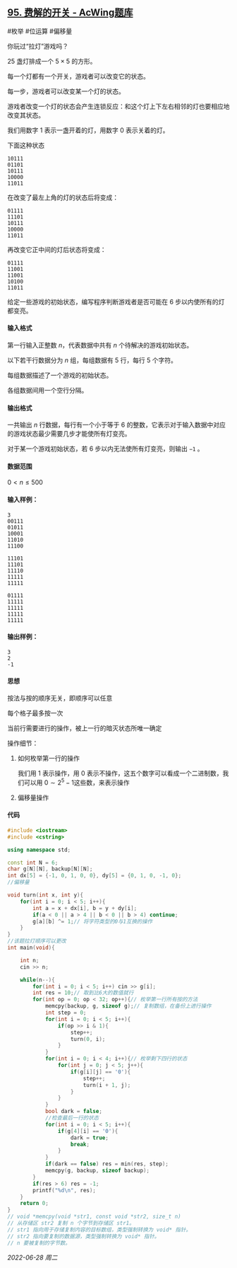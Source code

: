 ## [95. 费解的开关 - AcWing题库](https://www.acwing.com/problem/content/97/)

#枚举 #位运算 #偏移量

你玩过“拉灯”游戏吗？

$25$ 盏灯排成一个 $5 × 5$ 的方形。

每一个灯都有一个开关，游戏者可以改变它的状态。

每一步，游戏者可以改变某一个灯的状态。

游戏者改变一个灯的状态会产生连锁反应：和这个灯上下左右相邻的灯也要相应地改变其状态。

我们用数字 $1$ 表示一盏开着的灯，用数字 $0$ 表示关着的灯。

下面这种状态

```in
10111
01101
10111
10000
11011
```

在改变了最左上角的灯的状态后将变成：

```in
01111
11101
10111
10000
11011
```

再改变它正中间的灯后状态将变成：

```in
01111
11001
11001
10100
11011
```

给定一些游戏的初始状态，编写程序判断游戏者是否可能在 6 步以内使所有的灯都变亮。

#### 输入格式

第一行输入正整数 $n$，代表数据中共有 $n$ 个待解决的游戏初始状态。

以下若干行数据分为 $n$ 组，每组数据有 $5$ 行，每行 $5$ 个字符。

每组数据描述了一个游戏的初始状态。

各组数据间用一个空行分隔。

#### 输出格式

一共输出 $n$ 行数据，每行有一个小于等于 $6$ 的整数，它表示对于输入数据中对应的游戏状态最少需要几步才能使所有灯变亮。

对于某一个游戏初始状态，若 $6$ 步以内无法使所有灯变亮，则输出 `−1` 。

#### 数据范围

$0 < n ≤ 500$

#### 输入样例：

```in
3
00111
01011
10001
11010
11100

11101
11101
11110
11111
11111

01111
11111
11111
11111
11111
```

#### 输出样例：

```out
3
2
-1
```

#### 思想

按法与按的顺序无关，即顺序可以任意

每个格子最多按一次

当前行需要进行的操作，被上一行的暗灭状态所唯一确定

操作细节：

1. 如何枚举第一行的操作

   我们用 $1$ 表示操作，用 $0$ 表示不操作，这五个数字可以看成一个二进制数，我们可以用 $0\sim2^5-1$这些数，来表示操作

2. 偏移量操作

#### 代码

```cpp
#include <iostream>
#include <cstring>

using namespace std;

const int N = 6;
char g[N][N], backup[N][N];
int dx[5] = {-1, 0, 1, 0, 0}, dy[5] = {0, 1, 0, -1, 0};
//偏移量

void turn(int x, int y){
    for(int i = 0; i < 5; i++){
        int a = x + dx[i], b = y + dy[i];
        if(a < 0 || a > 4 || b < 0 || b > 4) continue;
        g[a][b] ^= 1;// 将字符类型的0与1互换的操作
    }
}
//该题拉灯顺序可以更改
int main(void){

    int n;
    cin >> n;

    while(n--){
        for(int i = 0; i < 5; i++) cin >> g[i];
        int res = 10;// 取到比6大的数值就行
        for(int op = 0; op < 32; op++){// 枚举第一行所有按的方法
            memcpy(backup, g, sizeof g);// 复制数组，在备份上进行操作
            int step = 0;
            for(int i = 0; i < 5; i++){
                if(op >> i & 1){
                    step++;
                    turn(0, i);
                }
            }
            for(int i = 0; i < 4; i++){// 枚举剩下四行的状态
                for(int j = 0; j < 5; j++){
                    if(g[i][j] == '0'){
                        step++;
                        turn(i + 1, j);
                    }
                }
            }
            bool dark = false;
            //检查最后一行的状态
            for(int i = 0; i < 5; i++){
                if(g[4][i] == '0'){
                    dark = true;
                    break;
                }
            }
            if(dark == false) res = min(res, step);
            memcpy(g, backup, sizeof backup);
        }
        if(res > 6) res = -1;
        printf("%d\n", res);
    }
    return 0;
}
// void *memcpy(void *str1, const void *str2, size_t n)
// 从存储区 str2 复制 n 个字节到存储区 str1。     
// str1 指向用于存储复制内容的目标数组，类型强制转换为 void* 指针。
// str2 指向要复制的数据源，类型强制转换为 void* 指针。
// n 要被复制的字节数。      
```


*2022-06-28 周二*